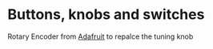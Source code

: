Buttons, knobs and switches
===========================

Rotary Encoder from [Adafruit](https://www.adafruit.com/product/377) to repalce the tuning knob




